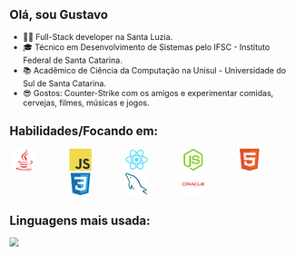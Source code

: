 ## Olá, sou Gustavo

- 👨‍💻 Full-Stack developer na Santa Luzia.
- 🎓 Técnico em Desenvolvimento de Sistemas pelo IFSC - Instituto Federal de Santa Catarina.
- 📚 Acadêmico de Ciência da Computação na Unisul - Universidade do Sul de Santa Catarina.
- 😎 Gostos: Counter-Strike com os amigos e experimentar comidas, cervejas, filmes, músicas e jogos.

## Habilidades/Focando em:
<p align="center">
  <img height="40" src="https://raw.githubusercontent.com/devicons/devicon/master/icons/java/java-plain.svg">
    &nbsp;&nbsp;&nbsp;&nbsp;&nbsp;&nbsp;&nbsp;&nbsp;&nbsp;&nbsp;&nbsp;&nbsp;&nbsp;
  <img height="40" src="https://raw.githubusercontent.com/devicons/devicon/master/icons/javascript/javascript-original.svg">
    &nbsp;&nbsp;&nbsp;&nbsp;&nbsp;&nbsp;&nbsp;&nbsp;&nbsp;&nbsp;&nbsp;&nbsp;&nbsp;
  <img height="40" src="https://raw.githubusercontent.com/devicons/devicon/master/icons/react/react-original.svg">
    &nbsp;&nbsp;&nbsp;&nbsp;&nbsp;&nbsp;&nbsp;&nbsp;&nbsp;&nbsp;&nbsp;&nbsp;&nbsp;
  <img height="40" src="https://raw.githubusercontent.com/devicons/devicon/master/icons/nodejs/nodejs-original.svg">
    &nbsp;&nbsp;&nbsp;&nbsp;&nbsp;&nbsp;&nbsp;&nbsp;&nbsp;&nbsp;&nbsp;&nbsp;&nbsp;
  <img height="40" src="https://raw.githubusercontent.com/devicons/devicon/master/icons/html5/html5-original.svg">
    &nbsp;&nbsp;&nbsp;&nbsp;&nbsp;&nbsp;&nbsp;&nbsp;&nbsp;&nbsp;&nbsp;&nbsp;&nbsp;
  <img height="40" src="https://raw.githubusercontent.com/devicons/devicon/master/icons/css3/css3-original.svg">
    &nbsp;&nbsp;&nbsp;&nbsp;&nbsp;&nbsp;&nbsp;&nbsp;&nbsp;&nbsp;&nbsp;&nbsp;&nbsp;
  <img height="40" src="https://raw.githubusercontent.com/devicons/devicon/master/icons/mysql/mysql-original.svg">
    &nbsp;&nbsp;&nbsp;&nbsp;&nbsp;&nbsp;&nbsp;&nbsp;&nbsp;&nbsp;&nbsp;&nbsp;&nbsp;
  <img height="40" src="https://raw.githubusercontent.com/devicons/devicon/master/icons/oracle/oracle-original.svg">
    &nbsp;&nbsp;&nbsp;&nbsp;&nbsp;&nbsp;&nbsp;&nbsp;&nbsp;&nbsp;&nbsp;&nbsp;&nbsp;
</p>

## Linguagens mais usada:
<div>
  <a href="https://github.com/gustavomghisi7">
  
  <img height="140em" src="https://github-readme-stats.vercel.app/api/top-langs/?username=gustavomghisi7&layout=compact&langs_count=16&theme=gotham&include_all_commits=true&count_private=true"/>
  
<div>

</div> 
